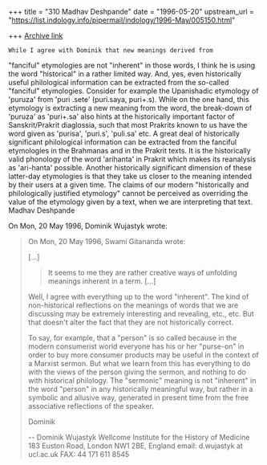 +++
title = "310 Madhav Deshpande"
date = "1996-05-20"
upstream_url = "https://list.indology.info/pipermail/indology/1996-May/005150.html"

+++
[Archive link](https://list.indology.info/pipermail/indology/1996-May/005150.html)

	While I agree with Dominik that new meanings derived from 
"fanciful" etymologies are not "inherent" in those words, I think he is 
using the word "historical" in a rather limited way.  And, yes, even 
historically useful philological information can be extracted from the 
so-called "fanciful" etymologies.  Consider for example the Upanishadic 
etymology of 'puruza' from 'puri .sete' (puri.saya, puri+.s).  While on 
the one hand, this etymology is extracting a new meaning from the word, 
the break-down of 'puruza' as 'puri+.sa' also hints at the historically 
important factor of Sanskrit/Prakrit diaglossia, such that most Prakrits 
known to us have the word given as 'purisa', 'puri.s', 'puli.sa' etc.  A 
great deal of historically significant philological information can be 
extracted from the fanciful etymologies in the Brahmanas and in the 
Prakrit texts.  It is the historically valid phonology of the word 
'arihanta' in Prakrit which makes its reanalysis as 'ari-hanta' 
possible.  Another historically significant dimension of these latter-day 
etymologies is that they take us closer to the meaning intended by their 
users at a given time.  The claims of our modern "historically and 
philologically justified etymology" cannot be perceived as overriding the 
value of the etymology given by a text, when we are interpreting that text.
	Madhav Deshpande

On Mon, 20 May 1996, Dominik Wujastyk wrote:

> On Mon, 20 May 1996, Swami Gitananda wrote:
> 
> [...]
> > It seems to me they are rather creative ways of unfolding meanings
> > inherent in a term. [...]
> 
> Well, I agree with everything up to the word "inherent".  The kind of
> non-historical reflections on the meanings of words that we are discussing
> may be extremely interesting and revealing, etc., etc.  But that doesn't
> alter the fact that they are not historically correct.
> 
> To say, for example, that a "person" is so called because in the modern
> consumerist world everyone has his or her "purse-on" in order to buy more
> consumer products may be useful in the context of a Marxist sermon.  But
> what we learn from this has everything to do with the views of the person
> giving the sermon, and nothing to do with historical philology.  The
> "sermonic"  meaning is not "inherent" in the word "person" in any
> historically meaningful way, but rather in a symbolic and allusive way,
> generated in present time from the free associative reflections of the
> speaker.
> 
> Dominik
> 
> 
> 
> 
> 
> 
> --
> Dominik Wujastyk               Wellcome Institute for the History of Medicine
>                                      183 Euston Road, London NW1 2BE, England
> email: d.wujastyk at ucl.ac.uk                              FAX: 44 171 611 8545
> 
> 
> 




